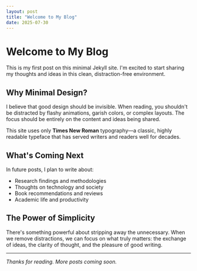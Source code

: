 ```yaml
---
layout: post
title: "Welcome to My Blog"
date: 2025-07-30
---
```


# Welcome to My Blog

This is my first post on this minimal Jekyll site. I'm excited to start sharing my thoughts and ideas in this clean, distraction-free environment.

## Why Minimal Design?

I believe that good design should be invisible. When reading, you shouldn't be distracted by flashy animations, garish colors, or complex layouts. The focus should be entirely on the content and ideas being shared.

This site uses only **Times New Roman** typography—a classic, highly readable typeface that has served writers and readers well for decades.

## What's Coming Next

In future posts, I plan to write about:

- Research findings and methodologies
- Thoughts on technology and society  
- Book recommendations and reviews
- Academic life and productivity

## The Power of Simplicity

There's something powerful about stripping away the unnecessary. When we remove distractions, we can focus on what truly matters: the exchange of ideas, the clarity of thought, and the pleasure of good writing.

---

*Thanks for reading. More posts coming soon.*